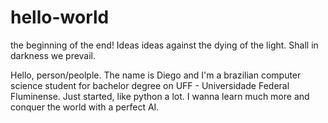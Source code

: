 # hello-world
the beginning of the end! Ideas ideas against the dying of the light. Shall in darkness we prevail.

Hello, person/peolple.
The name is Diego and I'm a brazilian computer science student for bachelor degree on UFF - Universidade Federal Fluminense.
Just started, like python a lot. I wanna learn much more and conquer the world with a perfect AI.
